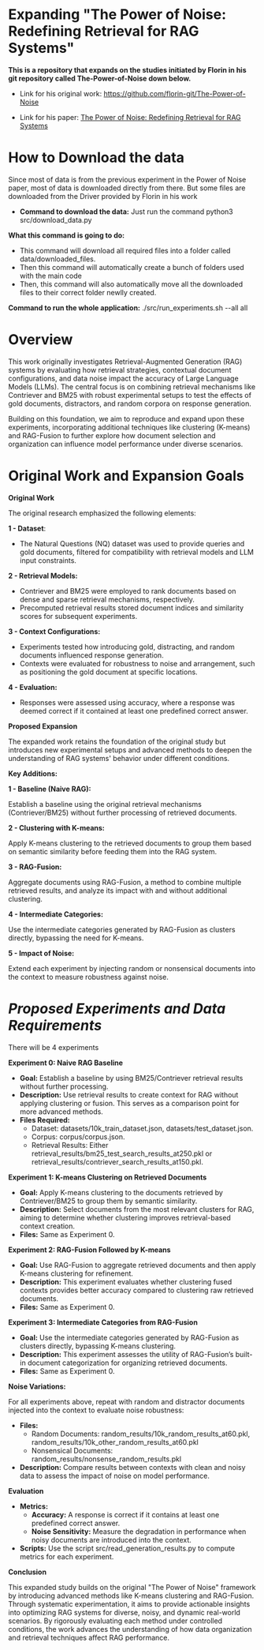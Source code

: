 # **Expanding "The Power of Noise: Redefining Retrieval for RAG Systems"**

**This is a repository that expands on the studies initiated by Florin in his git repository called The-Power-of-Noise down below.**

* Link for his original work: https://github.com/florin-git/The-Power-of-Noise

* Link for his paper: [The Power of Noise: Redefining Retrieval for RAG Systems](https://dl.acm.org/doi/10.1145/3626772.3657834)

# **How to Download the data**
Since most of data is from the previous experiment in the Power of Noise paper, most of data is downloaded directly from there. But some files are downloaded from the Driver provided by Florin in his work

* **Command to download the data:** Just run the command python3 src/download_data.py

**What this command is going to do:** 
* This command will download all required files into a folder called data/downloaded_files.
* Then this command will automatically create a bunch of folders used with the main code
* Then, this command will also automatically move all the downloaded files to their correct folder newlly created.

**Command to run the whole application:** ./src/run_experiments.sh --all all

# **Overview**

This work originally investigates Retrieval-Augmented Generation (RAG) systems by evaluating how retrieval strategies, contextual document configurations, and data noise impact the accuracy of Large Language Models (LLMs). The central focus is on combining retrieval mechanisms like Contriever and BM25 with robust experimental setups to test the effects of gold documents, distractors, and random corpora on response generation.

Building on this foundation, we aim to reproduce and expand upon these experiments, incorporating additional techniques like clustering (K-means) and RAG-Fusion to further explore how document selection and organization can influence model performance under diverse scenarios.

# **Original Work and Expansion Goals**

**Original Work**

The original research emphasized the following elements:

**1 - Dataset**:
* The Natural Questions (NQ) dataset was used to provide queries and gold documents, filtered for compatibility with retrieval models and LLM input constraints.

**2 - Retrieval Models:**
* Contriever and BM25 were employed to rank documents based on dense and sparse retrieval mechanisms, respectively.
* Precomputed retrieval results stored document indices and similarity scores for subsequent experiments.

**3 - Context Configurations:**
* Experiments tested how introducing gold, distracting, and random documents influenced response generation.
* Contexts were evaluated for robustness to noise and arrangement, such as positioning the gold document at specific locations.

**4 - Evaluation:**
* Responses were assessed using accuracy, where a response was deemed correct if it contained at least one predefined correct answer.

**Proposed Expansion**

The expanded work retains the foundation of the original study but introduces new experimental setups and advanced methods to deepen the understanding of RAG systems' behavior under different conditions.

**Key Additions:**

**1 - Baseline (Naive RAG):**

Establish a baseline using the original retrieval mechanisms (Contriever/BM25) without further processing of retrieved documents.

**2 - Clustering with K-means:**

Apply K-means clustering to the retrieved documents to group them based on semantic similarity before feeding them into the RAG system.

**3 - RAG-Fusion:**

Aggregate documents using RAG-Fusion, a method to combine multiple retrieved results, and analyze its impact with and without additional 
clustering.

**4 - Intermediate Categories:**

Use the intermediate categories generated by RAG-Fusion as clusters directly, bypassing the need for K-means.

**5 - Impact of Noise:**

Extend each experiment by injecting random or nonsensical documents into the context to measure robustness against noise.

# *Proposed Experiments and Data Requirements*

There will be 4 experiments

**Experiment 0: Naive RAG Baseline**

* **Goal:** Establish a baseline by using BM25/Contriever retrieval results without further processing.
* **Description:** Use retrieval results to create context for RAG without applying clustering or fusion. This serves as a comparison point for more advanced methods.
* **Files Required:**
    - Dataset: datasets/10k_train_dataset.json, datasets/test_dataset.json.
    - Corpus: corpus/corpus.json.
    - Retrieval Results: Either retrieval_results/bm25_test_search_results_at250.pkl or retrieval_results/contriever_search_results_at150.pkl.

**Experiment 1: K-means Clustering on Retrieved Documents**

* **Goal:** Apply K-means clustering to the documents retrieved by Contriever/BM25 to group them by semantic similarity.
* **Description:** Select documents from the most relevant clusters for RAG, aiming to determine whether clustering improves retrieval-based context creation.
* **Files:** Same as Experiment 0.

**Experiment 2: RAG-Fusion Followed by K-means**

* **Goal:** Use RAG-Fusion to aggregate retrieved documents and then apply K-means clustering for refinement.
* **Description:** This experiment evaluates whether clustering fused contexts provides better accuracy compared to clustering raw retrieved documents.
* **Files:** Same as Experiment 0.

**Experiment 3: Intermediate Categories from RAG-Fusion**

* **Goal:** Use the intermediate categories generated by RAG-Fusion as clusters directly, bypassing K-means clustering.
* **Description:** This experiment assesses the utility of RAG-Fusion’s built-in document categorization for organizing retrieved documents.
* **Files:** Same as Experiment 0.

**Noise Variations:**

For all experiments above, repeat with random and distractor documents injected into the context to evaluate noise robustness:

* **Files:**
    - Random Documents: random_results/10k_random_results_at60.pkl, random_results/10k_other_random_results_at60.pkl
    - Nonsensical Documents: random_results/nonsense_random_results.pkl
* **Description:** Compare results between contexts with clean and noisy data to assess the impact of noise on model performance.    

**Evaluation**

* **Metrics:**
    - **Accuracy:** A response is correct if it contains at least one predefined correct answer.
    - **Noise Sensitivity:** Measure the degradation in performance when noisy documents are introduced into the context.
* **Scripts:**
Use the script src/read_generation_results.py to compute metrics for each experiment.

**Conclusion**

This expanded study builds on the original "The Power of Noise" framework by introducing advanced methods like K-means clustering and RAG-Fusion. Through systematic experimentation, it aims to provide actionable insights into optimizing RAG systems for diverse, noisy, and dynamic real-world scenarios. By rigorously evaluating each method under controlled conditions, the work advances the understanding of how data organization and retrieval techniques affect RAG performance.